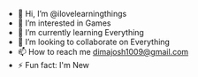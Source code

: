 - 👋 Hi, I’m @ilovelearningthings
- 👀 I’m interested in Games
- 🌱 I’m currently learning Everything
- 💞️ I’m looking to collaborate on Everything
- 📫 How to reach me dimajosh1009@gmail.com
- ⚡ Fun fact: I'm New

<!---
ilovelearningthings/ilovelearningthings is a ✨ special ✨ repository because its `README.md` (this file) appears on your GitHub profile.
You can click the Preview link to take a look at your changes.
--->
